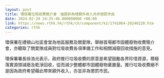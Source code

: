 ```yaml
---
layout: post
title: 環保署垃圾收費簡介會　強調非為增額外收入亦非懲罰市民
date: 2024-02-20 14:25:46.000000000 +08:00
link: https://news.rthk.hk/rthk/ch/component/k2/1741064-20240220.htm
categories: rthk
---
```


環保署在禮頓山社區會堂為地區服務及關愛隊，舉辦首場都市固體廢物收費簡介會，亦聽取了關愛隊成員對垃圾收費各項準備工作和相關減廢回收措施的意見。

環保署署長徐浩光表示，政府推行垃圾收費的原意是希望鼓勵各界珍惜資源，積極落實源頭減廢及乾淨回收，從而減少整體都市固體廢物棄置量。推行垃圾收費絕不是因為政府希望藉此帶來額外收入，亦並非為懲罰市民。
